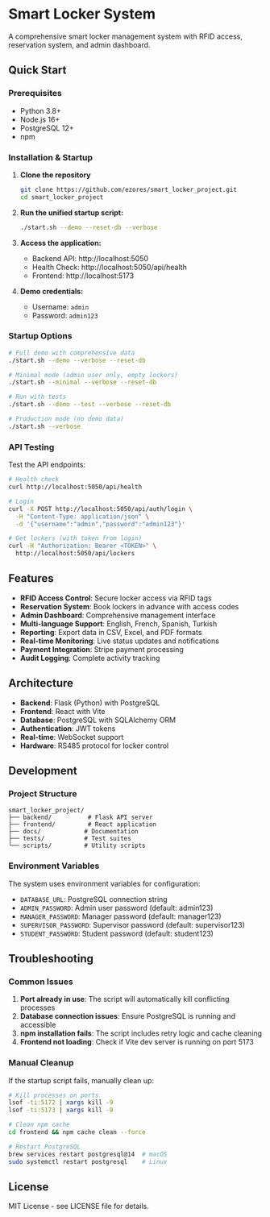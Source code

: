 # Smart Locker System

A comprehensive smart locker management system with RFID access, reservation system, and admin dashboard.

## Quick Start

### Prerequisites

- Python 3.8+
- Node.js 16+
- PostgreSQL 12+
- npm

### Installation & Startup

1. **Clone the repository**

   ```bash
   git clone https://github.com/ezores/smart_locker_project.git
   cd smart_locker_project
   ```

2. **Run the unified startup script:**

   ```bash
   ./start.sh --demo --reset-db --verbose
   ```

3. **Access the application:**

   - Backend API: http://localhost:5050
   - Health Check: http://localhost:5050/api/health
   - Frontend: http://localhost:5173

4. **Demo credentials:**
   - Username: `admin`
   - Password: `admin123`

### Startup Options

```bash
# Full demo with comprehensive data
./start.sh --demo --verbose --reset-db

# Minimal mode (admin user only, empty lockers)
./start.sh --minimal --verbose --reset-db

# Run with tests
./start.sh --demo --test --verbose --reset-db

# Production mode (no demo data)
./start.sh --verbose
```

### API Testing

Test the API endpoints:

```bash
# Health check
curl http://localhost:5050/api/health

# Login
curl -X POST http://localhost:5050/api/auth/login \
  -H "Content-Type: application/json" \
  -d '{"username":"admin","password":"admin123"}'

# Get lockers (with token from login)
curl -H "Authorization: Bearer <TOKEN>" \
  http://localhost:5050/api/lockers
```

## Features

- **RFID Access Control**: Secure locker access via RFID tags
- **Reservation System**: Book lockers in advance with access codes
- **Admin Dashboard**: Comprehensive management interface
- **Multi-language Support**: English, French, Spanish, Turkish
- **Reporting**: Export data in CSV, Excel, and PDF formats
- **Real-time Monitoring**: Live status updates and notifications
- **Payment Integration**: Stripe payment processing
- **Audit Logging**: Complete activity tracking

## Architecture

- **Backend**: Flask (Python) with PostgreSQL
- **Frontend**: React with Vite
- **Database**: PostgreSQL with SQLAlchemy ORM
- **Authentication**: JWT tokens
- **Real-time**: WebSocket support
- **Hardware**: RS485 protocol for locker control

## Development

### Project Structure

```
smart_locker_project/
├── backend/          # Flask API server
├── frontend/         # React application
├── docs/            # Documentation
├── tests/           # Test suites
└── scripts/         # Utility scripts
```

### Environment Variables

The system uses environment variables for configuration:

- `DATABASE_URL`: PostgreSQL connection string
- `ADMIN_PASSWORD`: Admin user password (default: admin123)
- `MANAGER_PASSWORD`: Manager password (default: manager123)
- `SUPERVISOR_PASSWORD`: Supervisor password (default: supervisor123)
- `STUDENT_PASSWORD`: Student password (default: student123)

## Troubleshooting

### Common Issues

1. **Port already in use**: The script will automatically kill conflicting processes
2. **Database connection issues**: Ensure PostgreSQL is running and accessible
3. **npm installation fails**: The script includes retry logic and cache cleaning
4. **Frontend not loading**: Check if Vite dev server is running on port 5173

### Manual Cleanup

If the startup script fails, manually clean up:

```bash
# Kill processes on ports
lsof -ti:5172 | xargs kill -9
lsof -ti:5173 | xargs kill -9

# Clean npm cache
cd frontend && npm cache clean --force

# Restart PostgreSQL
brew services restart postgresql@14  # macOS
sudo systemctl restart postgresql    # Linux
```

## License

MIT License - see LICENSE file for details.
